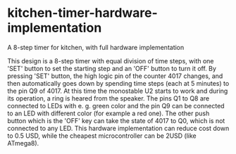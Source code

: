 # kitchen-timer-hardware-implementation
A 8-step timer for kitchen, with full hardware implementation


This design is a 8-step timer with equal division of time steps, with one 'SET' button to set the starting step and an 'OFF' button to turn it off. By pressing 'SET' button, the high logic pin of the counter 4017 changes, and then automatically goes down by spending time steps (each at 5 minutes) to the pin Q9 of 4017. At this time the monostable U2 starts to work and during its operation, a ring is heared from the speaker. The pins Q1 to Q8 are connected to LEDs with e. g. green color and the pin Q9 can be connected to an LED with different color (for example a red one). The other push button which is the 'OFF' key can take the state of 4017 to Q0, which is not connected to any LED. This hardware implementation can reduce cost down to 0.5 USD, while the cheapest microcontroller can be 2USD (like ATmega8).
